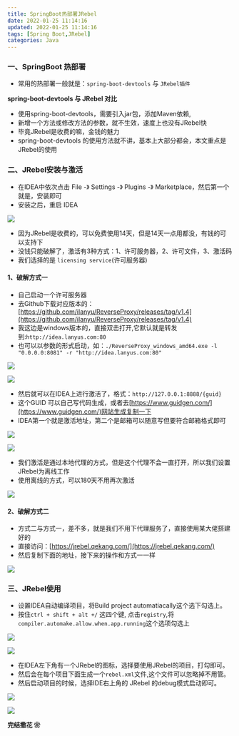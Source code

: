 ```yaml
---
title: SpringBoot热部署JRebel
date: 2022-01-25 11:14:16
updated: 2022-01-25 11:14:16
tags: [Spring Boot,JRebel]
categories: Java
---
```



### 一、SpringBoot 热部署

- 常用的热部署一般就是：`spring-boot-devtools` 与 `JRebel插件`


**spring-boot-devtools 与 JRebel 对比**
- 使用spring-boot-devtools，需要引入jar包，添加Maven依赖,
- 新增一个方法或修改方法的参数，就不生效，速度上也没有JRebel快
- 毕竟JRebel是收费的嘛，金钱的魅力
- spring-boot-devtools 的使用方法就不讲，基本上大部分都会，本文重点是 JRebel的使用

### 二、JRebel安装与激活
- 在IDEA中依次点击 File -》 Settings -》 Plugins -》 Marketplace，然后第一个就是，安装即可
- 安装之后，重启 IDEA 

![](jrebel.png)

- 因为JRebel是收费的，可以免费使用14天，但是14天一点用都没，有钱的可以支持下
- 没钱只能破解了，激活有3种方式：1、许可服务器，2、许可文件，3、激活码
- 我们选择的是 `licensing service`(许可服务器)

#### 1、破解方式一
- 自己启动一个许可服务器
- 去Github下载对应版本的：[https://github.com/ilanyu/ReverseProxy/releases/tag/v1.4](https://github.com/ilanyu/ReverseProxy/releases/tag/v1.4)
- 我这边是windows版本的，直接双击打开,它默认就是转发到:`http://idea.lanyus.com:80`
- 也可以以参数的形式启动，如：`./ReverseProxy_windows_amd64.exe -l "0.0.0.0:8081" -r "http://idea.lanyus.com:80"`

![](exe.png)

![](server.png)

- 然后就可以在IDEA上进行激活了，格式：`http://127.0.0.1:8888/{guid}`
- 这个GUID 可以自己写代码生成，或者去[https://www.guidgen.com/](https://www.guidgen.com/)网站生成复制一下
- IDEA第一个就是激活地址，第二个是邮箱可以随意写但要符合邮箱格式即可

![](active.png)

![](active2.png)

- 我们激活是通过本地代理的方式，但是这个代理不会一直打开，所以我们设置JRebel为离线工作
- 使用离线的方式，可以180天不用再次激活

![](off.png)

#### 2、破解方式二

- 方式二与方式一，差不多，就是我们不用下代理服务了，直接使用某大佬搭建好的
- 直接访问：[https://jrebel.qekang.com/](https://jrebel.qekang.com/)
- 然后复制下面的地址，接下来的操作和方式一一样

![](url.png)


### 三、JRebel使用

- 设置IDEA自动编译项目，将Build project automatiacally这个选下勾选上。
- 按住`ctrl + shift + alt +/` 这四个键, 点击`registry`,将`compiler.automake.allow.when.app.running`这个选项勾选上



![](conf1.png)

![](conf2.png)

- 在IDEA左下角有一个JRebel的图标，选择要使用JRebel的项目，打勾即可。
- 然后会在每个项目下面生成一个`rebel.xml`文件,这个文件可以忽略掉不用管。
- 然后启动项目的时候，选择IDE右上角的 JRebel 的debug模式启动即可。

![](use.png)

![](debug.png)

**完结撒花 ❀**
